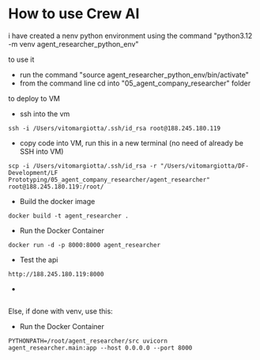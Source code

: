 # How to use Crew AI

i have created a nenv python environment using the command "python3.12 -m venv agent_researcher_python_env"

to use it 
- run the command "source agent_researcher_python_env/bin/activate"
- from the command line cd into "05_agent_company_researcher" folder

to deploy to VM
- ssh into the vm 
````
ssh -i /Users/vitomargiotta/.ssh/id_rsa root@188.245.180.119
````

- copy code into VM, run this in a new terminal (no need of already be SSH into VM)
````
scp -i /Users/vitomargiotta/.ssh/id_rsa -r "/Users/vitomargiotta/DF-Development/LF Prototyping/05_agent_company_researcher/agent_researcher" root@188.245.180.119:/root/
````

- Build the docker image
````
docker build -t agent_researcher .
````

- Run the Docker Container
````
docker run -d -p 8000:8000 agent_researcher
````

- Test the api
````
http://188.245.180.119:8000
````

- 
````
````


Else, if done with venv, use this:
- Run the Docker Container
````
PYTHONPATH=/root/agent_researcher/src uvicorn agent_researcher.main:app --host 0.0.0.0 --port 8000
````